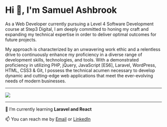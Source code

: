 <h1>Hi 👋, I'm Samuel Ashbrook</h1>
<p>As a Web Developer currently pursuing a Level 4 Software Development course at Step3 Digital, I am deeply committed to honing my craft and expanding my technical expertise in order to deliver optimal outcomes for future projects.

My approach is characterized by an unwavering work ethic and a relentless drive to continuously enhance my proficiency in a diverse range of development skills, technologies, and tools. With a demonstrated proficiency in utilizing PHP, jQuery, JavaScript [ES6], Laravel, WordPress, HTML, CSS3 & Git, I possess the technical acumen necessary to develop dynamic and cutting-edge web applications that meet the ever-evolving needs of modern businesses.</p>

---

<p><img src="https://github-readme-stats.vercel.app/api?username=samuelashbrook&show_icons=true&theme=dark&count_private=true"></p>

---

🌱 I’m currently learning **Laravel and React**

📫 You can reach me by <a href= "mailto:info@samuelashbrook.com">Email</a> or <a href= "https://www.linkedin.com/in/samuelashbrook/">LinkedIn</a>

<!--
**SamuelAshbrook/SamuelAshbrook** is a ✨ _special_ ✨ repository because its `README.md` (this file) appears on your GitHub profile.

Here are some ideas to get you started:

- 🔭 I’m currently working on ...
- 🌱 I’m currently learning ...
- 👯 I’m looking to collaborate on ...
- 🤔 I’m looking for help with ...
- 💬 Ask me about ...
- 📫 How to reach me: ...
- 😄 Pronouns: ...
- ⚡ Fun fact: ...
-->
